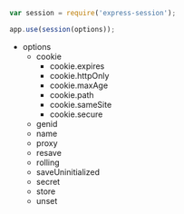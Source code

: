 ```javascript
var session = require('express-session');

app.use(session(options));
```

- options
    - cookie
        - cookie.expires
        - cookie.httpOnly
        - cookie.maxAge
        - cookie.path
        - cookie.sameSite
        - cookie.secure
    - genid
    - name
    - proxy
    - resave
    - rolling
    - saveUninitialized
    - secret
    - store
    - unset